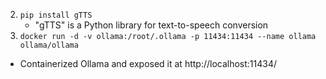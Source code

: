 2. `pip install gTTS`
    - "gTTS" is a Python library for text-to-speech conversion
1. `docker run -d -v ollama:/root/.ollama -p 11434:11434 --name ollama ollama/ollama`
  - Containerized Ollama and exposed it at http://localhost:11434/
